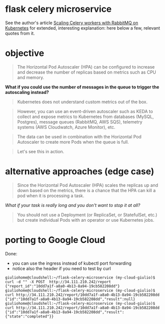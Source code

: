 # flask celery microservice

See the author's article [Scaling Celery workers with RabbitMQ on Kubernetes](https://learnk8s.io/scaling-celery-rabbitmq-kubernetes) for extended, interesting explanation: here below a few, relevant quotes from it.

# objective

> The Horizontal Pod Autoscaler (HPA) can be configured to increase and decrease the number of replicas based on metrics such as CPU and memory.

**What if you could use the number of messages in the queue to trigger the autoscaling instead?**

> Kubernetes does not understand custom metrics out of the box.

> However, you can use an event-driven autoscaler such as KEDA to collect and expose metrics to Kubernetes from databases (MySQL, Postgres), message queues (RabbitMQ, AWS SQS), telemetry systems (AWS Cloudwatch, Azure Monitor), etc.

> The data can be used in combination with the Horizontal Pod Autoscaler to create more Pods when the queue is full.

> Let's see this in action.

# alternative approaches (edge case)

> Since the Horizontal Pod Autoscaler (HPA) scales the replicas up and down based on the metrics, there is a chance that the HPA can kill a pod when it is processing a task.

*What if your task is really long and you don't want to stop it at all?*

> You should not use a Deployment (or ReplicaSet, or StatefulSet, etc.) but create individual Pods with an operator or use Kubernetes jobs.

# porting to Google Cloud

Done:

- you can use the ingress instead of kubectl port forwarding 
- notice also the header if you need to test by curl

```
giuliohome@cloudshell:~/flask-celery-microservice (my-cloud-giulio)$ curl -d "" -X POST  http://34.111.210.242/report
{"report_id":"10dd7a1f-a8a0-4b13-8a94-19cb582208dd"}
giuliohome@cloudshell:~/flask-celery-microservice (my-cloud-giulio)$ curl http://34.111.210.242/report/10dd7a1f-a8a0-4b13-8a94-19cb582208dd
{"id":"10dd7a1f-a8a0-4b13-8a94-19cb582208dd","result":null}
giuliohome@cloudshell:~/flask-celery-microservice (my-cloud-giulio)$ curl http://34.111.210.242/report/10dd7a1f-a8a0-4b13-8a94-19cb582208dd
{"id":"10dd7a1f-a8a0-4b13-8a94-19cb582208dd","result":{"state":"completed"}}
```